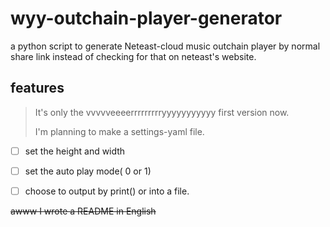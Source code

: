 # wyy-outchain-player-generator
a python script to generate Neteast-cloud music  outchain player by normal share link instead of checking for that on neteast's website.



## features

> It's only the vvvvveeeerrrrrrrrryyyyyyyyyyy first version now.
>
> I'm planning to make a settings-yaml file.

+ [ ] set the height and width

+ [ ] set the auto play mode( 0 or 1)

+ [ ] choose to output by print() or into a file.





~~awww I wrote a README in English~~